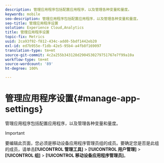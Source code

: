 ```yaml
---
description: 管理应用程序包括配置应用程序，以及管理各种变量和量度。
keywords: mobile
seo-description: 管理应用程序包括配置应用程序，以及管理各种变量和量度。
seo-title: 管理应用程序设置
solution: Experience Cloud,Analytics
title: 管理应用程序设置
topic-fix: Metrics
uuid: 2ca93f92-f812-434c-add0-5bdf1442eb20
exl-id: ed7b955e-f1db-42e5-95b4-a4fb8f169097
translation-type: tm+mt
source-git-commit: 4c2a255b343128d2904530279751767e7f99a10a
workflow-type: tm+mt
source-wordcount: '89'
ht-degree: 100%

---
```


# 管理应用程序设置{#manage-app-settings}

管理应用程序包括配置应用程序，以及管理各种变量和量度。

>[!IMPORTANT]
>
>要编辑此页面，您必须是移动设备应用程序管理员组的成员。要确定您是否是此组的成员，请单击&#x200B;**[!UICONTROL 管理工具]** > **[!UICONTROL 用户管理]** > **[!UICONTROL 组]** > **[!UICONTROL 移动设备应用程序管理员]**。

